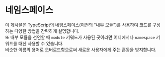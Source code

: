 # 네임스페이스

이 게시물은 TypeScript의 네임스페이스(이전의 "내부 모듈")를 사용하여 코드를 구성하는 다양한 방법을 간략하게 설명합니다.<br/>
또 내부 모듈을 선언할 때 `module` 키워드가 사용된 곳이라면 어디에서나 `namespace` 키워드를 대신 사용할 수 있습니다.<br/>
비슷한 이름의 용어로 오버로드함으로써 새로운 사용자에게 주는 혼동을 방지합니다.